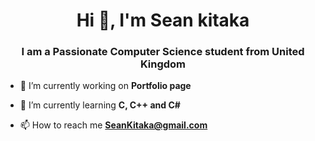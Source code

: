 <h1 align="center">Hi 👋, I'm Sean kitaka</h1>
<h3 align="center">I am a Passionate Computer Science student from United Kingdom</h3>

- 🔭 I’m currently working on **Portfolio page**

- 🌱 I’m currently learning **C, C++ and C#**

- 📫 How to reach me **SeanKitaka@gmail.com**

<p align="left">
</p>
